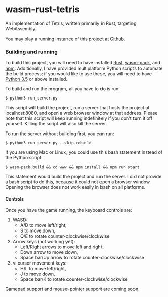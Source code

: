 # wasm-rust-tetris

An implementation of Tetris, written primarily in Rust, targeting WebAssembly.

You may play a running instance of this project at [Github](https://ddalcino.github.io/wasm-rust-tetris/www/index.html).


### Building and running

To build this project, you will need to have installed 
[Rust](https://www.rust-lang.org/tools/install), 
[wasm-pack](https://rustwasm.github.io/wasm-pack/installer/), and 
[npm](https://www.npmjs.com/get-npm). 
Additionally, I have provided multiplatform Python scripts to automate the 
build process; if you would like to use these, you will need to have [Python 
3.5](https://www.python.org/downloads/) or above installed. 

To build and run the program, all you have to do is run:

    $ python3 run_server.py

This script will build the project, run a server that hosts the project at
localhost:8080, and open a web browser window at that address. Please note that
this script will keep running indefinitely if you don't turn it off yourself. 
Killing the script will also kill the server.

To run the server without building first, you can run:

    $ python3 run_server.py --skip-rebuild

If you are using Mac or Linux, you could use this bash statement instead of the
Python script:

    $ wasm-pack build && cd www && npm install && npm run start

This statement would build the project and run the server. I did not provide a 
bash script to do this, because it could not open a browser window. Opening
the browser does not work easily in bash on all platforms.


#### Controls

Once you have the game running, the keyboard controls are: 

1. WASD:
    * A/D to move left/right,
    * S to move down,
    * Q/E to rotate counter-clockwise/clockwise
2. Arrow keys (not working yet):
    * Left/Right arrows to move left and right,
    * Down arrow to move down,
    * Space bar/Up arrow to rotate counter-clockwise/clockwise
3. vi cursor movement keys:
    * H/L to move left/right,
    * J to move down,
    * Space bar/K to rotate counter-clockwise/clockwise

Gamepad support and mouse-pointer support are coming soon.
